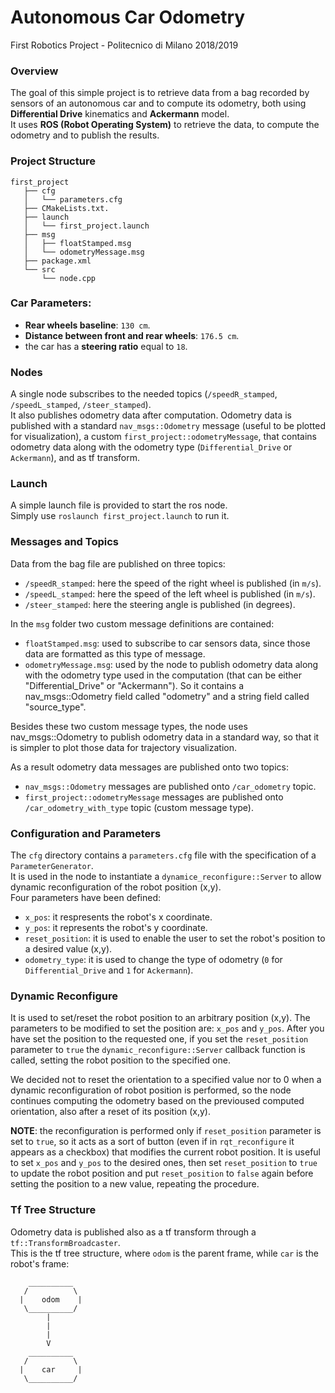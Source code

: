 # Autonomous Car Odometry 
First Robotics Project - Politecnico di Milano 2018/2019  
  
### Overview
The goal of this simple project is to retrieve data from a bag recorded by sensors of an autonomous car and to compute its odometry, both using **Differential Drive** kinematics and **Ackermann** model.  
It uses **ROS (Robot Operating System)** to retrieve the data, to compute the odometry and to publish the results.

### Project Structure
```
first_project  
   ├── cfg  
   │   └── parameters.cfg  
   ├── CMakeLists.txt. 
   ├── launch  
   │   └── first_project.launch  
   ├── msg  
   │   ├── floatStamped.msg  
   │   └── odometryMessage.msg  
   ├── package.xml  
   └── src  
       └── node.cpp  
```
### Car Parameters:
  * **Rear wheels baseline**: `130 cm`.
  * **Distance between front and rear wheels**: `176.5 cm`.
  * the car has a **steering ratio** equal to `18`.

### Nodes
A single node subscribes to the needed topics (`/speedR_stamped`, `/speedL_stamped`, `/steer_stamped`).  
It also publishes odometry data after computation. Odometry data is published with a standard `nav_msgs::Odometry` message (useful to be plotted for visualization), a custom `first_project::odometryMessage`, that contains odometry data along with the odometry type (`Differential_Drive` or `Ackermann`), and as tf transform.

### Launch
A simple launch file is provided to start the ros node.  
Simply use `roslaunch first_project.launch` to run it.

### Messages and Topics
Data from the bag file are published on three topics:
  * `/speedR_stamped`: here the speed of the right wheel is published (in `m/s`).
  * `/speedL_stamped`: here the speed of the left wheel is published (in `m/s`).
  * `/steer_stamped`: here the steering angle is published (in degrees).
  
In the `msg` folder two custom message definitions are contained:
  * `floatStamped.msg`: used to subscribe to car sensors data, since those data are formatted as this type of message.
  * `odometryMessage.msg`: used by the node to publish odometry data along with the odometry type used in the computation (that can be either "Differential_Drive" or "Ackermann"). So it contains a nav_msgs::Odometry field called "odometry" and a string field called "source_type".  
  
Besides these two custom message types, the node uses nav_msgs::Odometry to publish odometry data in a standard way, so that it is simpler to plot those data for trajectory visualization.  
  
As a result odometry data messages are published onto two topics:
  * `nav_msgs::Odometry` messages are published onto `/car_odometry` topic.
  * `first_project::odometryMessage` messages are published onto `/car_odometry_with_type` topic (custom message type).

### Configuration and Parameters
The `cfg` directory contains a `parameters.cfg` file with the specification of a `ParameterGenerator`.  
It is used in the node to instantiate a `dynamice_reconfigure::Server` to allow dynamic reconfiguration of the robot position (x,y).  
Four parameters have been defined:
  * `x_pos`: it respresents the robot's x coordinate.
  * `y_pos`: it represents the robot's y coordinate.
  * `reset_position`: it is used to enable the user to set the robot's position to a desired value (x,y).
  * `odometry_type`: it is used to change the type of odometry (`0` for `Differential_Drive` and `1` for `Ackermann`).

### Dynamic Reconfigure
It is used to set/reset the robot position to an arbitrary position (x,y). 
The parameters to be modified to set the position are: `x_pos` and `y_pos`. After you have set the position to the requested one, if you set the `reset_position` parameter to `true` the `dynamic_reconfigure::Server` callback function is called, setting the robot position to the specified one.  
  
We decided not to reset the orientation to a specified value nor to 0 when a dynamic reconfiguration of robot position is performed, so the node continues computing the odometry based on the previoused computed orientation, also after a reset of its position (x,y).  
  
**NOTE**: the reconfiguration is performed only if `reset_position` parameter is set to `true`, so it acts as a sort of button (even if in `rqt_reconfigure` it appears as a checkbox) that modifies the current robot position. It is useful to set `x_pos` and `y_pos` to the desired ones, then set `reset_position` to `true` to update the robot position and put `reset_position` to `false` again before setting the position to a new value, repeating the procedure.

### Tf Tree Structure
Odometry data is published also as a tf transform through a `tf::TransformBroadcaster`.  
This is the tf tree structure, where `odom` is the parent frame, while `car` is the robot's frame:  
```
    __________
   /          \
  |    odom    |
   \__________/
        |
        |
        |
        V
    __________
   /          \
  |    car     |
   \__________/
```
